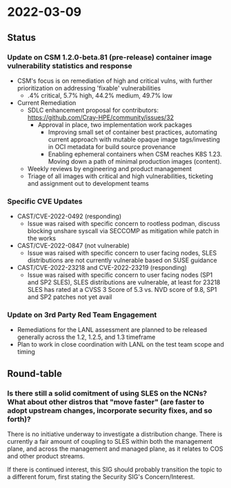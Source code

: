 # 2022-03-09

## Status

### Update on CSM 1.2.0-beta.81 (pre-release) container image vulnerability statistics and response

* CSM's focus is on remediation of high and critical vulns, with further prioritization on addressing 'fixable' vulnerabilities
    * .4% critical, 5.7% high, 44.2% medium, 49.7% low
* Current Remediation
    * SDLC enhancement proposal for contributors: https://github.com/Cray-HPE/community/issues/32
        * Approval in place, two implementation work packages
            * Improving small set of container best practices, automating current approach with mutable opaque image tags/investing in OCI metadata for build source provenance
            * Enabling ephemeral containers when CSM reaches K8S 1.23. Moving down a path of minimal production images (content).
    * Weekly reviews by engineering and product management
    * Triage of all images with critical and high vulnerabilities, ticketing and assignment out to development teams

### Specific CVE Updates

* CAST/CVE-2022-0492 (responding)
    * Issue was raised with specific concern to rootless podman, discuss blocking unshare syscall via SECCOMP as mitigation while patch in the works
* CAST/CVE-2022-0847 (not vulnerable)
    * Issue was raised with specific concern to user facing nodes, SLES distributions are not currently vulnerable based on SUSE guidance
* CAST/CVE-2022-23218 and CVE-2022-23219 (responding)
    * Issue was raised with specific concern to user facing nodes (SP1 and SP2 SLES), SLES distributions are vulnerable, at least for 23218 SLES has rated at a CVSS 3 Score of 5.3 vs. NVD score of 9.8, SP1 and SP2 patches not yet avail

### Update on 3rd Party Red Team Engagement

* Remediations for the LANL assessment are planned to be released generally across the 1.2, 1.2.5, and 1.3 timeframe
* Plan to work in close coordination with LANL on the test team scope and timing

## Round-table

### Is there still a solid comitment of using SLES on the NCNs? What about other distros that "move faster" (are faster to adopt upstream changes, incorporate security fixes, and so forth)?

There is no initiative underway to investigate a distribution change. There is currently a fair amount of coupling to SLES within both the management plane, and across the management and managed plane, as it relates to COS and other product streams.

If there is continued interest, this SIG should probably transition the topic to a different forum, first stating the Security SIG's Concern/Interest.
